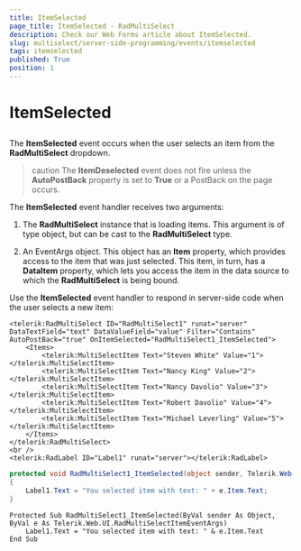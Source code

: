 ```yaml
---
title: ItemSelected
page_title: ItemSelected - RadMultiSelect
description: Check our Web Forms article about ItemSelected.
slug: multiselect/server-side-programming/events/itemselected
tags: itemselected
published: True
position: 1
---
```


# ItemSelected


## 

The **ItemSelected** event occurs when the user selects an item from the **RadMultiSelect** dropdown.

>caution The **ItemDeselected** event does not fire unless the **AutoPostBack** property is set to **True** or a PostBack on the page occurs.
>

The **ItemSelected** event handler receives two arguments:

1. The **RadMultiSelect** instance that is loading items. This argument is of type object, but can be cast to the **RadMultiSelect** type.

2. An EventArgs object. This object has an **Item** property, which provides access to the item that was just selected. This item, in turn, has a **DataItem** property, which lets you access the item in the data source to which the **RadMultiSelect** is being bound.

Use the **ItemSelected** event handler to respond in server-side code when the user selects a new item:

````ASP.NET
<telerik:RadMultiSelect ID="RadMultiSelect1" runat="server" DataTextField="text" DataValueField="value" Filter="Contains" AutoPostBack="true" OnItemSelected="RadMultiSelect1_ItemSelected">
    <Items>
        <telerik:MultiSelectItem Text="Steven White" Value="1"></telerik:MultiSelectItem>
        <telerik:MultiSelectItem Text="Nancy King" Value="2"></telerik:MultiSelectItem>
        <telerik:MultiSelectItem Text="Nancy Davolio" Value="3"></telerik:MultiSelectItem>
        <telerik:MultiSelectItem Text="Robert Davolio" Value="4"></telerik:MultiSelectItem>
        <telerik:MultiSelectItem Text="Michael Leverling" Value="5"></telerik:MultiSelectItem>
    </Items>
</telerik:RadMultiSelect>
<br />
<telerik:RadLabel ID="Label1" runat="server"></telerik:RadLabel>
````

````C#
protected void RadMultiSelect1_ItemSelected(object sender, Telerik.Web.UI.RadMultiSelectItemEventArgs e)
{
    Label1.Text = "You selected item with text: " + e.Item.Text;
}
````
````VB.NET
Protected Sub RadMultiSelect1_ItemSelected(ByVal sender As Object, ByVal e As Telerik.Web.UI.RadMultiSelectItemEventArgs)
    Label1.Text = "You selected item with text: " & e.Item.Text
End Sub
````

